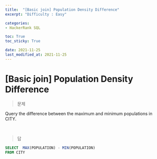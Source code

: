```yaml
---
title:  "[Basic join] Population Density Difference"
excerpt: "Difficulty : Easy"

categories:
- HackerRank SQL

toc: True
toc_sticky: True

date: 2021-11-25
last_modified_at: 2021-11-25
---
```


# [Basic join] Population Density Difference

> 문제

Query the difference between the maximum and minimum populations in CITY.

<br>

> 답

```sql
SELECT  MAX(POPULATION) - MIN(POPULATION)
FROM CITY
```

